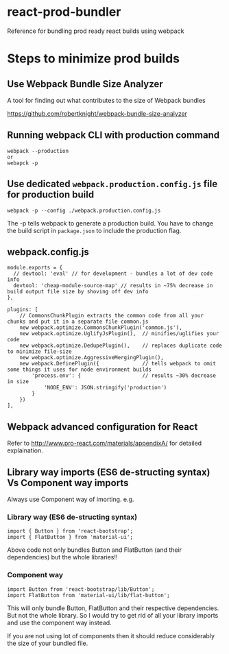 # react-prod-bundler
Reference for bundling prod ready react builds using webpack

# Steps to minimize prod builds

## Use Webpack Bundle Size Analyzer
A tool for finding out what contributes to the size of Webpack bundles

https://github.com/robertknight/webpack-bundle-size-analyzer

## Running webpack CLI with production command

```
webpack --production
or
webapck -p
```
## Use dedicated ```webpack.production.config.js``` file for production build
```
webpack -p --config ./webpack.production.config.js
```
The -p tells webpack to generate a production build. You have to change the build script in ```package.json``` to include the production flag.

## webpack.config.js
```
module.exports = {
  // devtool: 'eval' // for development - bundles a lot of dev code info
  devtool: 'cheap-module-source-map' // results in ~75% decrease in build output file size by shoving off dev info
},

plugins: [
    // CommonsChunkPlugin extracts the common code from all your chunks and put it in a separate file common.js
    new webpack.optimize.CommonsChunkPlugin('common.js'), 
    new webpack.optimize.UglifyJsPlugin(),  // minifies/uglifies your code
    new webpack.optimize.DedupePlugin(),    // replaces duplicate code to minimize file-size
    new webpack.optimize.AggressiveMergingPlugin(),
    new webpack.DefinePlugin({              // tells webpack to omit some things it uses for node environment builds
        'process.env': {                    // results ~30% decrease in size
            'NODE_ENV': JSON.stringify('production')
        }
    })
],
```

## Webpack advanced configuration for React

Refer to http://www.pro-react.com/materials/appendixA/ for detailed explaination.

## Library way imports (ES6 de-structing syntax) Vs Component way imports

Always use Component way of imorting.
e.g.
### Library way (ES6 de-structing syntax)
```
import { Button } from 'react-bootstrap';
import { FlatButton } from 'material-ui';
```
Above code not only bundles Button and FlatButton (and their dependencies) but the whole libraries!!

### Component way
```
import Button from 'react-bootstrap/lib/Button';
import FlatButton from 'material-ui/lib/flat-button';
```
This will only bundle Button, FlatButton and their respective dependencies. But not the whole library. So I would try to get rid of all your library imports and use the component way instead.

If you are not using lot of components then it should reduce considerably the size of your bundled file.

